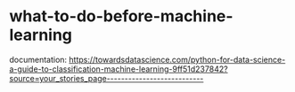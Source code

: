 # what-to-do-before-machine-learning

documentation:
https://towardsdatascience.com/python-for-data-science-a-guide-to-classification-machine-learning-9ff51d237842?source=your_stories_page---------------------------